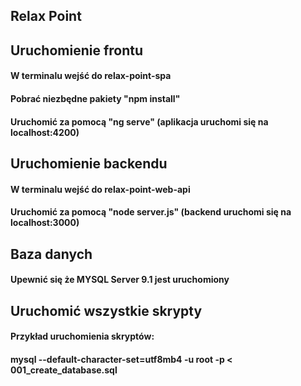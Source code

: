 ## Relax Point

## Uruchomienie frontu
#### W terminalu wejść do relax-point-spa
#### Pobrać niezbędne pakiety "npm install"
#### Uruchomić za pomocą "ng serve" (aplikacja uruchomi się na localhost:4200)

## Uruchomienie backendu
#### W terminalu wejść do relax-point-web-api
#### Uruchomić za pomocą "node server.js" (backend uruchomi się na localhost:3000)

## Baza danych
#### Upewnić się że MYSQL Server 9.1 jest uruchomiony

## Uruchomić wszystkie skrypty
#### Przykład uruchomienia skryptów:
#### mysql --default-character-set=utf8mb4 -u root -p < 001_create_database.sql